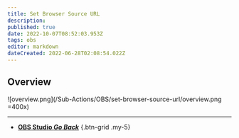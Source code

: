 ```yaml
---
title: Set Browser Source URL
description: 
published: true
date: 2022-10-07T08:52:03.953Z
tags: obs
editor: markdown
dateCreated: 2022-06-28T02:08:54.022Z
---
```


## Overview

![overview.png](/Sub-Actions/OBS/set-browser-source-url/overview.png =400x)

---

- [<i class="mdi mdi-chevron-left"></i> **OBS Studio *Go Back***](/en/Sub-Actions/OBS)
{.btn-grid .my-5}